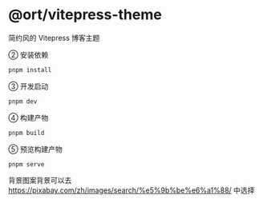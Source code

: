 # @ort/vitepress-theme

简约风的 Vitepress 博客主题



② 安装依赖
```sh
pnpm install
```

③ 开发启动
```sh
pnpm dev
```

④ 构建产物
```sh
pnpm build
```

⑤ 预览构建产物
```sh
pnpm serve
```


背景图案背景可以去 https://pixabay.com/zh/images/search/%e5%9b%be%e6%a1%88/ 中选择
